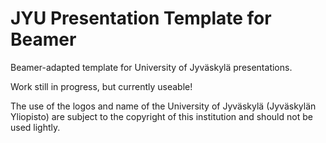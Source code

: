 # JYU Presentation Template for Beamer
Beamer-adapted template for University of Jyväskylä presentations.

Work still in progress, but currently useable!

The use of the logos and name of the University of Jyväskylä (Jyväskylän Yliopisto) are subject to the copyright of this institution and should not be used lightly. 
